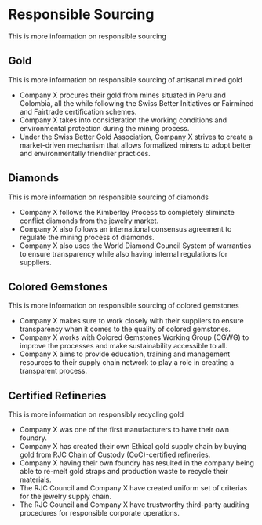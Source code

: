 # Responsible Sourcing

This is more information on responsible sourcing

## Gold

This is more information on responsible sourcing of artisanal mined gold

- Company X procures their gold from mines situated in Peru and Colombia, all the while following the Swiss Better Initiatives or Fairmined and Fairtrade certification schemes.
- Company X takes into consideration the working conditions and environmental protection during the mining process.
- Under the Swiss Better Gold Association, Company X strives to create a market-driven mechanism that allows formalized miners to adopt better and environmentally friendlier practices.

## Diamonds

This is more information on responsible sourcing of diamonds

- Company X follows the Kimberley Process to completely eliminate conflict diamonds from the jewelry market.
- Company X also follows an international consensus agreement to regulate the mining process of diamonds.
- Company X also uses the World Diamond Council System of warranties to ensure transparency while also having internal regulations for suppliers.

## Colored Gemstones

This is more information on responsible sourcing of colored gemstones

- Company X makes sure to work closely with their suppliers to ensure transparency when it comes to the quality of colored gemstones.
- Company X works with Colored Gemstones Working Group (CGWG) to improve the processes and make sustainability accessible to all.
- Company X aims to provide education, training and management resources to their supply chain network to play a role in creating a transparent process.

## Certified Refineries

This is more information on responsibly recycling gold

- Company X was one of the first manufacturers to have their own foundry.
- Company X has created their own Ethical gold supply chain by buying gold from RJC Chain of Custody (CoC)-certified refineries.
- Company X having their own foundry has resulted in the company being able to re-melt gold straps and production waste to recycle their materials.
- The RJC Council and Company X have created uniform set of criterias for the jewelry supply chain.
- The RJC Council and Company X have trustworthy third-party auditing procedures for responsible corporate operations.